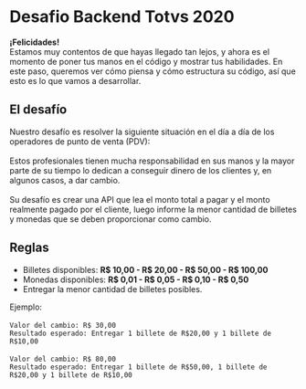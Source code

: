# Desafio Backend Totvs 2020

**¡Felicidades!** <br>
Estamos muy contentos de que hayas llegado tan lejos, y ahora es el momento de poner tus manos en el código y mostrar tus habilidades.
En este paso, queremos ver cómo piensa y cómo estructura su código, así que esto es lo que vamos a desarrollar.


## El desafío

Nuestro desafío es resolver la siguiente situación en el día a día de los operadores de punto de venta (PDV):<br><br>
Estos profesionales tienen mucha responsabilidad en sus manos y la mayor parte de su tiempo lo dedican a conseguir dinero de los clientes y, en algunos casos, a dar cambio.<br><br>
Su desafío es crear una API que lea el monto total a pagar y el monto realmente pagado por el cliente, luego informe la menor cantidad de billetes y monedas que se deben proporcionar como cambio.

## Reglas
* Billetes disponibles: **R$ 10,00 - R$ 20,00 - R$ 50,00 - R$ 100,00**
* Monedas disponibles: **R$ 0,01 - R$ 0,05 - R$ 0,10 - R$ 0,50**
* Entregar la menor cantidad de billetes posibles.

Ejemplo:<br><br>
```Valor del cambio: R$ 30,00```<br>
```Resultado esperado: Entregar 1 billete de R$20,00 y 1 billete de R$10,00```<br><br>
```Valor del cambio: R$ 80,00```<br>
```Resultado esperado: Entregar 1 billete de R$50,00, 1 billete de R$20,00 y 1 billete de R$10,00```<br>
